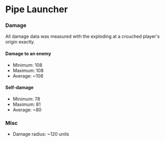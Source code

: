 # Pipe Launcher

### Damage
All damage data was measured with the exploding at a crouched player's origin exactly.

#### Damage to an enemy
* Minimum: 108
* Maximum: 108
* Average: ~108

#### Self-damage
* Minimum: 78
* Maximum: 81
* Average: ~80

### Misc
* Damage radius: ~120 units